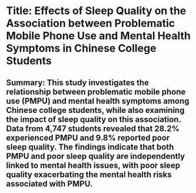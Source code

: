 # Title: Effects of Sleep Quality on the Association between Problematic Mobile Phone Use and Mental Health Symptoms in Chinese College Students

## Summary: This study investigates the relationship between problematic mobile phone use (PMPU) and mental health symptoms among Chinese college students, while also examining the impact of sleep quality on this association. Data from 4,747 students revealed that 28.2% experienced PMPU and 9.8% reported poor sleep quality. The findings indicate that both PMPU and poor sleep quality are independently linked to mental health issues, with poor sleep quality exacerbating the mental health risks associated with PMPU.